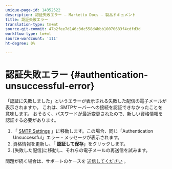 ```yaml
---
unique-page-id: 14352522
description: 認証失敗エラー — Marketto Docs — 製品ドキュメント
title: 認証失敗エラー
translation-type: tm+mt
source-git-commit: 47b2fee7d146c3dc558d4bbb10070683f4cdfd3d
workflow-type: tm+mt
source-wordcount: '111'
ht-degree: 0%

---
```



# 認証失敗エラー {#authentication-unsuccessful-error}

「認証に失敗しました」というエラーが表示される失敗した配信の電子メールが表示されますか。 これは、SMTPサーバーへの接続を認証できなかったことを意味します。 おそらく、パスワードが最近変更されたので、新しい資格情報を認証する必要があります。

1. 「 [SMTP Settings](http://toutapp.com/next#settings/email-servers/smtp/configure) 」に移動します。この場合、同じ「Authentication Unsuccessful」エラー・メッセージが表示されます。
1. 資格情報を更新し、「 **認証して保存**」をクリックします。
1. [失敗した配信]に移動し、それらの電子メールの再送信を試みます。

問題が続く場合は、サポートのケースを [送信してください](http://nation.marketo.com/community/support_solutions) 。